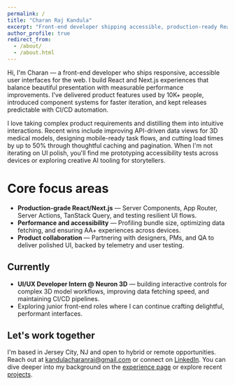 ```yaml
---
permalink: /
title: "Charan Raj Kandula"
excerpt: "Front-end developer shipping accessible, production-ready React and Next.js experiences."
author_profile: true
redirect_from:
  - /about/
  - /about.html
---
```


Hi, I'm Charan — a front-end developer who ships responsive, accessible user interfaces for the web. I build React and Next.js experiences that balance beautiful presentation with measurable performance improvements. I've delivered product features used by 10K+ people, introduced component systems for faster iteration, and kept releases predictable with CI/CD automation.

I love taking complex product requirements and distilling them into intuitive interactions. Recent wins include improving API-driven data views for 3D medical models, designing mobile-ready task flows, and cutting load times by up to 50% through thoughtful caching and pagination. When I'm not iterating on UI polish, you'll find me prototyping accessibility tests across devices or exploring creative AI tooling for storytellers.

Core focus areas
======
* **Production-grade React/Next.js** — Server Components, App Router, Server Actions, TanStack Query, and testing resilient UI flows.
* **Performance and accessibility** — Profiling bundle size, optimizing data fetching, and ensuring AA+ experiences across devices.
* **Product collaboration** — Partnering with designers, PMs, and QA to deliver polished UI, backed by telemetry and user testing.

Currently
------
* **UI/UX Developer Intern @ Neuron 3D** — building interactive controls for complex 3D model workflows, improving data fetching speed, and maintaining CI/CD pipelines.
* Exploring junior front-end roles where I can continue crafting delightful, performant interfaces.

Let's work together
------
I'm based in Jersey City, NJ and open to hybrid or remote opportunities. Reach out at [kandulacharanraj@gmail.com](mailto:kandulacharanraj@gmail.com) or connect on [LinkedIn](https://linkedin.com/in/kandula-charan-raj). You can dive deeper into my background on the [experience page](/cv/) or explore recent [projects](/portfolio/).
